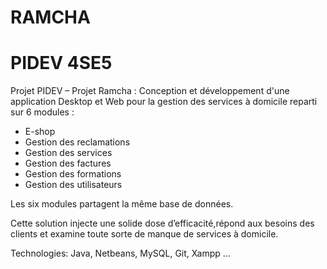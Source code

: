 # RAMCHA
# PIDEV 4SE5

Projet PIDEV – Projet Ramcha : Conception et développement d'une application Desktop et Web pour la gestion des services à domicile reparti sur 6 modules :
  * E-shop
  * Gestion des reclamations
  * Gestion des services
  * Gestion des factures
  * Gestion des formations
  * Gestion des utilisateurs
  
Les six modules partagent la même base de données.

Cette solution injecte une solide dose d’efficacité,répond aux besoins des clients et examine toute sorte de manque de services à domicile.

Technologies: Java, Netbeans, MySQL, Git, Xampp ...

